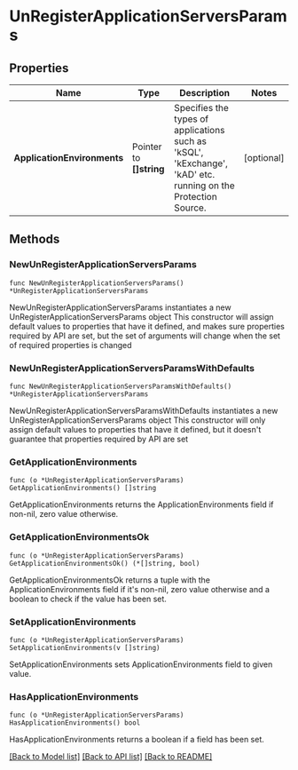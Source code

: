 # UnRegisterApplicationServersParams

## Properties

Name | Type | Description | Notes
------------ | ------------- | ------------- | -------------
**ApplicationEnvironments** | Pointer to **[]string** | Specifies the types of applications such as &#39;kSQL&#39;, &#39;kExchange&#39;, &#39;kAD&#39; etc. running on the Protection Source. | [optional] 

## Methods

### NewUnRegisterApplicationServersParams

`func NewUnRegisterApplicationServersParams() *UnRegisterApplicationServersParams`

NewUnRegisterApplicationServersParams instantiates a new UnRegisterApplicationServersParams object
This constructor will assign default values to properties that have it defined,
and makes sure properties required by API are set, but the set of arguments
will change when the set of required properties is changed

### NewUnRegisterApplicationServersParamsWithDefaults

`func NewUnRegisterApplicationServersParamsWithDefaults() *UnRegisterApplicationServersParams`

NewUnRegisterApplicationServersParamsWithDefaults instantiates a new UnRegisterApplicationServersParams object
This constructor will only assign default values to properties that have it defined,
but it doesn't guarantee that properties required by API are set

### GetApplicationEnvironments

`func (o *UnRegisterApplicationServersParams) GetApplicationEnvironments() []string`

GetApplicationEnvironments returns the ApplicationEnvironments field if non-nil, zero value otherwise.

### GetApplicationEnvironmentsOk

`func (o *UnRegisterApplicationServersParams) GetApplicationEnvironmentsOk() (*[]string, bool)`

GetApplicationEnvironmentsOk returns a tuple with the ApplicationEnvironments field if it's non-nil, zero value otherwise
and a boolean to check if the value has been set.

### SetApplicationEnvironments

`func (o *UnRegisterApplicationServersParams) SetApplicationEnvironments(v []string)`

SetApplicationEnvironments sets ApplicationEnvironments field to given value.

### HasApplicationEnvironments

`func (o *UnRegisterApplicationServersParams) HasApplicationEnvironments() bool`

HasApplicationEnvironments returns a boolean if a field has been set.


[[Back to Model list]](../README.md#documentation-for-models) [[Back to API list]](../README.md#documentation-for-api-endpoints) [[Back to README]](../README.md)



